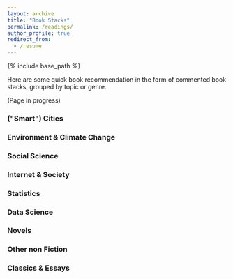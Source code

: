 ```yaml
---
layout: archive
title: "Book Stacks"
permalink: /readings/
author_profile: true
redirect_from:
  - /resume
---
```


{% include base_path %}

Here are some quick book recommendation in the form of commented book stacks, grouped by topic or genre. 

(Page in progress)

### ("Smart") Cities

### Environment & Climate Change

### Social Science

### Internet & Society

### Statistics

### Data Science 

### Novels

### Other non Fiction

### Classics & Essays
